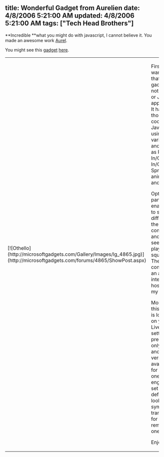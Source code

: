 title: Wonderful Gadget from Aurelien
date: 4/8/2006 5:21:00 AM
updated: 4/8/2006 5:21:00 AM
tags: ["Tech Head Brothers"]
---



**Incredible **what you might do with javascript, I cannot 
believe it. You made an awesome work [Aurel](http://blogs.developpeur.org/aurelien/default.aspx).

You might see this [gadget](http://microsoftgadgets.com/Gallery/) [here](http://microsoftgadgets.com/forums/4865/ShowPost.aspx).

<table cellspacing="10" border="0" cellpading="1">
  <tbody>
  <tr>
    <td>[![Othello](http://microsoftgadgets.com/Gallery/Images/lg_4865.jpg)](http://microsoftgadgets.com/forums/4865/ShowPost.aspx)</td>
    <td>
      

First of all, I want to say that this gadget is not a Flash or Java 
      applet one. It has been thoroughly coded with Javascript using various 
      tips and tricks as Fade In/Out, Clip In/Out, Sprites animation and so 
      on.  

Option pannel will enable you to set the difficulty of the 
      computer and also see the playable squares. The computer is an artificial 
      intelligence hosted on my server.  

Moreover, this gadget is 
      localized on your Live.com settings. At present, only french and english 
      versions are available, for other ones, english is set by default. I'm 
      looking for sympathetic translators for the remaining ones.  

Enjoy 
      !  

</td></tr></tbody></table>
